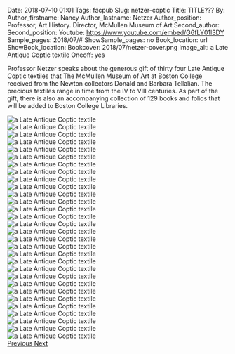 Date: 2018-07-10 01:01
Tags: facpub
Slug: netzer-coptic
Title: TITLE???
By: 
Author_firstname: Nancy 
Author_lastname: Netzer
Author_position: Professor, Art History. Director, McMullen Museum of Art
Second_author:
Second_position: 
Youtube: https://www.youtube.com/embed/G6fLY01l3DY
Sample_pages: 2018/07/#
ShowSample_pages: no
Book_location: url
ShowBook_location: <!-- yes or no ("no" will hide link) -->
Bookcover: 2018/07/netzer-cover.png
Image_alt: a Late Antique Coptic textile
Oneoff: yes

Professor Netzer ​speaks about ​the generous gift of thirty four Late Antique Coptic textiles ​that ​The McMullen Museum of Art at Boston College received ​from ​the Newton collectors Donald and Barbara Tellalian. The ​precious ​textiles range in time from the IV to VIII centuries. As part of the gift, there is also an accompanying collection of 129 books and folios that will be added to Boston College Libraries.

<div id="myCarousel" class="carousel slide" data-ride="carousel">
  <!-- Indicators -->

<!-- Wrapper for slides -->
  <div class="carousel-inner">
    <div class="item  active">
      <img src="https://library.bc.edu/theme/img/facpub/2018/07/netzer/netzer01.jpg" alt="a Late Antique Coptic textile">
    </div>
        <div class="item">
      <img src="https://library.bc.edu/theme/img/facpub/2018/07/netzer/netzer02.jpg" alt="a Late Antique Coptic textile">
    </div>
        <div class="item">
      <img src="https://library.bc.edu/theme/img/facpub/2018/07/netzer/netzer03.jpg" alt="a Late Antique Coptic textile">
    </div>
        <div class="item">
      <img src="https://library.bc.edu/theme/img/facpub/2018/07/netzer/netzer04.jpg" alt="a Late Antique Coptic textile">
    </div>
        <div class="item">
      <img src="https://library.bc.edu/theme/img/facpub/2018/07/netzer/netzer05.jpg" alt="a Late Antique Coptic textile">
    </div>
        <div class="item">
      <img src="https://library.bc.edu/theme/img/facpub/2018/07/netzer/netzer06.jpg" alt="a Late Antique Coptic textile">
    </div>
        <div class="item">
      <img src="https://library.bc.edu/theme/img/facpub/2018/07/netzer/netzer07.jpg" alt="a Late Antique Coptic textile">
    </div>
        <div class="item">
      <img src="https://library.bc.edu/theme/img/facpub/2018/07/netzer/netzer08.jpg" alt="a Late Antique Coptic textile">
    </div>
        <div class="item">
      <img src="https://library.bc.edu/theme/img/facpub/2018/07/netzer/netzer09.jpg" alt="a Late Antique Coptic textile">
    </div>
    <div class="item">
      <img src="https://library.bc.edu/theme/img/facpub/2018/07/netzer/netzer10.jpg" alt="a Late Antique Coptic textile">
    </div>
    <div class="item">
      <img src="https://library.bc.edu/theme/img/facpub/2018/07/netzer/netzer11.jpg" alt="a Late Antique Coptic textile">
    </div>
    <div class="item">
      <img src="https://library.bc.edu/theme/img/facpub/2018/07/netzer/netzer12.jpg" alt="a Late Antique Coptic textile">
    </div>
        <div class="item">
      <img src="https://library.bc.edu/theme/img/facpub/2018/07/netzer/netzer13.jpg" alt="a Late Antique Coptic textile">
    </div>
        <div class="item">
      <img src="https://library.bc.edu/theme/img/facpub/2018/07/netzer/netzer14.jpg" alt="a Late Antique Coptic textile">
    </div>
        <div class="item">
      <img src="https://library.bc.edu/theme/img/facpub/2018/07/netzer/netzer15.jpg" alt="a Late Antique Coptic textile">
    </div>
        <div class="item">
      <img src="https://library.bc.edu/theme/img/facpub/2018/07/netzer/netzer16.jpg" alt="a Late Antique Coptic textile">
    </div>
        <div class="item">
      <img src="https://library.bc.edu/theme/img/facpub/2018/07/netzer/netzer17.jpg" alt="a Late Antique Coptic textile">
    </div>
        <div class="item">
      <img src="https://library.bc.edu/theme/img/facpub/2018/07/netzer/netzer18.jpg" alt="a Late Antique Coptic textile">
    </div>
        <div class="item">
      <img src="https://library.bc.edu/theme/img/facpub/2018/07/netzer/netzer19.jpg" alt="a Late Antique Coptic textile">
    </div>
        <div class="item">
      <img src="https://library.bc.edu/theme/img/facpub/2018/07/netzer/netzer20.jpg" alt="a Late Antique Coptic textile">
    </div>    
        <div class="item">
      <img src="https://library.bc.edu/theme/img/facpub/2018/07/netzer/netzer21.jpg" alt="a Late Antique Coptic textile">
    </div>    
            <div class="item">
      <img src="https://library.bc.edu/theme/img/facpub/2018/07/netzer/netzer22.jpg" alt="a Late Antique Coptic textile">
    </div>    
            <div class="item">
      <img src="https://library.bc.edu/theme/img/facpub/2018/07/netzer/netzer23.jpg" alt="a Late Antique Coptic textile">
    </div>    
            <div class="item">
      <img src="https://library.bc.edu/theme/img/facpub/2018/07/netzer/netzer24.jpg" alt="a Late Antique Coptic textile">
    </div>    
            <div class="item">
      <img src="https://library.bc.edu/theme/img/facpub/2018/07/netzer/netzer25.jpg" alt="a Late Antique Coptic textile">
    </div>    
            <div class="item">
      <img src="https://library.bc.edu/theme/img/facpub/2018/07/netzer/netzer26.jpg" alt="a Late Antique Coptic textile">
    </div>    
            <div class="item">
      <img src="https://library.bc.edu/theme/img/facpub/2018/07/netzer/netzer27.jpg" alt="a Late Antique Coptic textile">
    </div>    
            <div class="item">
      <img src="https://library.bc.edu/theme/img/facpub/2018/07/netzer/netzer28.jpg" alt="a Late Antique Coptic textile">
    </div>    
            <div class="item">
      <img src="https://library.bc.edu/theme/img/facpub/2018/07/netzer/netzer29.jpg" alt="a Late Antique Coptic textile">
    </div>    
            <div class="item">
      <img src="https://library.bc.edu/theme/img/facpub/2018/07/netzer/netzer30.jpg" alt="a Late Antique Coptic textile">
    </div>    


  </div>

  <!-- Left and right controls -->
  <a class="left carousel-control" href="#myCarousel" data-slide="prev">
    <span class="glyphicon glyphicon-chevron-left"></span>
    <span class="sr-only">Previous</span>
  </a>
  <a class="right carousel-control" href="#myCarousel" data-slide="next">
    <span class="glyphicon glyphicon-chevron-right"></span>
    <span class="sr-only">Next</span>
  </a>
</div>

<style>
#myCarousel {
	max-height: 600px;
	max-width: 600px; 
}
.carousel-inner {
	max-height: 600px;
	max-width: 600px; 
}
</style>

<!-- UNHIDE IF NEEDED 
<em>View a <a href="https://library.bc.edu/theme/img/facpub/2018/XX/NAME-guide.pdf">guide of selected resources (PDF)</a> on this topic available through the Libraries. </em>
-->